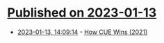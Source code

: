 # [Published on 2023-01-13](index.md)

* [2023-01-13, 14:09:14](https://news.ycombinator.com/item?id=34367943) - [How CUE Wins (2021)](https://blog.cedriccharly.com/post/20210523-how-cue-wins/)
